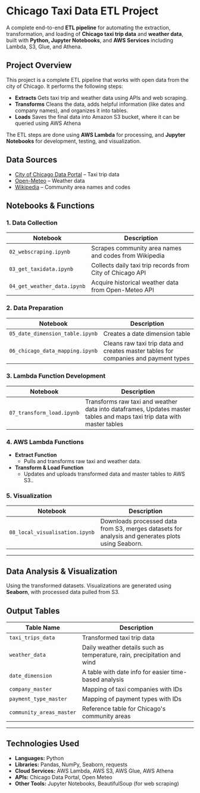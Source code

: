 # Chicago Taxi Data ETL Project

A complete end-to-end **ETL pipeline** for automating the extraction, transformation, and loading of **Chicago taxi trip data** and **weather data**, built with **Python, Jupyter Notebooks**, and **AWS Services** including Lambda, S3, Glue, and Athena.
##  Project Overview
This project is a complete ETL pipeline that works with open data from the city of Chicago. It performs the following steps:

- **Extracts** Gets taxi trip and weather data using APIs and web scraping.
- **Transforms** Cleans the data, adds helpful information (like dates and company names), and organizes it into tables.
- **Loads** Saves the final data into Amazon S3 bucket, where it can be queried using AWS Athena

The ETL steps are done using **AWS Lambda** for processing, and **Jupyter Notebooks** for development, testing, and visualization.
## Data Sources

- [City of Chicago Data Portal](https://data.cityofchicago.org/) – Taxi trip data
- [Open-Meteo](https://open-meteo.com/) – Weather data
- [Wikipedia](https://en.wikipedia.org/wiki/Community_areas_in_Chicago) – Community area names and codes

##  Notebooks & Functions

### 1. **Data Collection**
| Notebook | Description |
|---------|-------------|
| `02_webscraping.ipynb` | Scrapes community area names and codes from Wikipedia |
| `03_get_taxidata.ipynb` | Collects daily taxi trip records from City of Chicago API |
| `04_get_weather_data.ipynb` | Acquire historical weather data from Open-Meteo API |

### 2. **Data Preparation**
| Notebook | Description |
|---------|-------------|
| `05_date_dimension_table.ipynb` | Creates a date dimension table |
| `06_chicago_data_mapping.ipynb` | Cleans raw taxi trip data and creates master tables for companies and payment types |

### 3. **Lambda Function Development**
| Notebook | Description |
|---------|-------------|
| `07_transform_load.ipynb` | Transforms raw taxi and weather data into dataframes, Updates master tables and maps taxi trip data with master tables |

### 4. **AWS Lambda Functions**
- **Extract Function**  
  - Pulls and transforms raw taxi and weather data.
- **Transform & Load Function**  
  - Updates and uploads transformed data and master tables to AWS S3..

### 5. **Visualization**
| Notebook | Description |
|---------|-------------|
| `08_local_visualisation.ipynb` | Downloads processed data from S3, merges datasets for analysis and generates plots using Seaborn. |

---
## Data Analysis & Visualization

Using the transformed datasets. Visualizations are generated using **Seaborn**, with processed data pulled from S3.
##  Output Tables

| Table Name | Description |
|------------|-------------|
| `taxi_trips_data` | Transformed taxi trip data |
| `weather_data` | Daily weather details such as temperature, rain, precipitation and wind |
| `date_dimension` | A table with date info for easier time-based analysis |
| `company_master` | Mapping of taxi companies with IDs |
| `payment_type_master` | Mapping of payment types with IDs |
| `community_areas_master` | Reference table for Chicago's community areas |
---
## Technologies Used
- **Languages:** Python
- **Libraries:** Pandas, NumPy, Seaborn, requests
- **Cloud Services:** AWS Lambda, AWS S3, AWS Glue, AWS Athena
- **APIs:** Chicago Data Portal, Open Meteo
- **Other Tools:** Jupyter Notebooks, BeautifulSoup (for web scraping)
